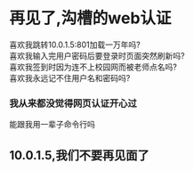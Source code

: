 # **再见了,沟槽的web认证**

喜欢我跳转10.0.1.5:801加载一万年吗?  
喜欢我输入完用户密码后要登录时页面突然刷新吗?  
喜欢我签到时因为连不上校园网而被老师点名吗?  
喜欢我永远记不住用户名和密码吗?  

### **我从来都没觉得网页认证开心过**

能跟我用一辈子命令行吗

## 10.0.1.5,我们不要再见面了